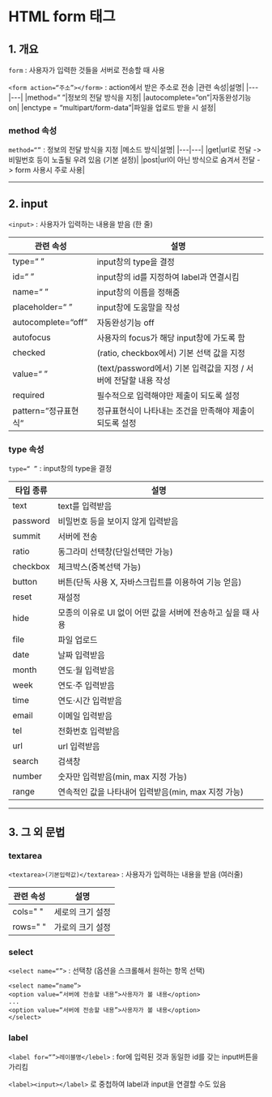 # HTML form 태그

## 1. 개요

`form` : 사용자가 입력한 것들을 서버로 전송할 때 사용

`<form action=“주소”></form>` : action에서 받은 주소로 전송
|관련 속성|설명|
|---|---|
|method=“ ”|정보의 전달 방식을 지정|
|autocomplete=“on”|자동완성기능 on|
|enctype = “multipart/form-data”|파일을 업로드 받을 시 설정|

### method 속성

`method=“”` : 정보의 전달 방식을 지정
|메소드 방식|설명|
|---|---|
|get|url로 전달 -> 비밀번호 등이 노출될 우려 있음 (기본 설정)|
|post|url이 아닌 방식으로 숨겨서 전달 -> form 사용시 주로 사용|

---

## 2. input

`<input>` : 사용자가 입력하는 내용을 받음 (한 줄)

| 관련 속성            | 설명                                                             |
| -------------------- | ---------------------------------------------------------------- |
| type=“ ”             | input창의 type을 결정                                            |
| id=“ ”               | input창의 id를 지정하여 label과 연결시킴                         |
| name=“ ”             | input창의 이름을 정해줌                                          |
| placeholder=“ ”      | input창에 도움말을 작성                                          |
| autocomplete=“off”   | 자동완성기능 off                                                 |
| autofocus            | 사용자의 focus가 해당 input창에 가도록 함                        |
| checked              | (ratio, checkbox에서) 기본 선택 값을 지정                        |
| value=“ ”            | (text/password에서) 기본 입력값을 지정 / 서버에 전달할 내용 작성 |
| required             | 필수적으로 입력해야만 제출이 되도록 설정                         |
| pattern=”정규표현식“ | 정규표현식이 나타내는 조건을 만족해야 제출이 되도록 설정         |

### type 속성

`type=“ ”` : input창의 type을 결정

| 타입 종류 | 설명                                                         |
| --------- | ------------------------------------------------------------ |
| text      | text를 입력받음                                              |
| password  | 비밀번호 등을 보이지 않게 입력받음                           |
| summit    | 서버에 전송                                                  |
| ratio     | 동그라미 선택창(단일선택만 가능)                             |
| checkbox  | 체크박스(중복선택 가능)                                      |
| button    | 버튼(단독 사용 X, 자바스크립트를 이용하여 기능 얻음)         |
| reset     | 재설정                                                       |
| hide      | 모종의 이유로 UI 없이 어떤 값을 서버에 전송하고 싶을 때 사용 |
| file      | 파일 업로드                                                  |
| date      | 날짜 입력받음                                                |
| month     | 연도‧월 입력받음                                             |
| week      | 연도‧주 입력받음                                             |
| time      | 연도‧시간 입력받음                                           |
| email     | 이메일 입력받음                                              |
| tel       | 전화번호 입력받음                                            |
| url       | url 입력받음                                                 |
| search    | 검색창                                                       |
| number    | 숫자만 입력받음(min, max 지정 가능)                          |
| range     | 연속적인 값을 나타내어 입력받음(min, max 지정 가능)          |

---

## 3. 그 외 문법

### textarea

`<textarea>(기본입력값)</textarea>` : 사용자가 입력하는 내용을 받음 (여러줄)

| 관련 속성 | 설명             |
| --------- | ---------------- |
| cols=" "  | 세로의 크기 설정 |
| rows=" "  | 가로의 크기 설정 |

### select

`<select name=“”>` : 선택창 (옵션을 스크롤해서 원하는 항목 선택)

```
<select name=“name”>
<option value=“서버에 전송할 내용”>사용자가 볼 내용</option>
...
<option value=“서버에 전송할 내용”>사용자가 볼 내용</option>
</select>
```

### label

`<label for=“”>레이블명</lebel>` : for에 입력된 것과 동일한 id를 갖는 input버튼을 가리킴

`<label><input></label>` 로 중첩하여 label과 input을 연결할 수도 있음
